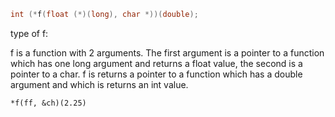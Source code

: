 ```c
int (*f(float (*)(long), char *))(double);
```

type of f:

f is a function with 2 arguments. The first argument is a pointer to a function which has one long argument and returns a float value, the second is a pointer to a char. f is returns a pointer to a function which has a double argument and which is returns an int value.

`*f(ff, &ch)(2.25)`
